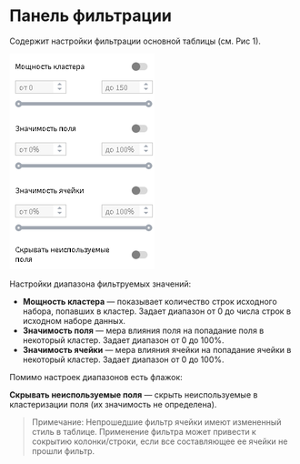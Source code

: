 # Панель фильтрации

Содержит настройки фильтрации основной таблицы (см. Рис 1).

![Панель фильтрации.](./images/cluster-profilies-filter-panel.png)

Настройки диапазона фильтруемых значений:

* **Мощность кластера** — показывает количество строк исходного набора, попавших в кластер. Задает диапазон от 0 до числа строк в исходном наборе данных.
* **Значимость поля** — мера влияния поля на попадание поля в некоторый кластер. Задает диапазон от 0 до 100%.
* **Значимость ячейки** — мера влияния ячейки на попадание ячейки в некоторый кластер. Задает диапазон от 0 до 100%.

Помимо настроек диапазонов есть флажок:

**Скрывать неиспользуемые поля** — скрыть неиспользуемые в кластеризации поля (их значимость не определена).

>Примечание: Непрошедшие фильтр ячейки имеют измененный стиль в таблице. Применение фильтра может привести к сокрытию колонки/строки, если все составляющее ее ячейки не прошли фильтр.
